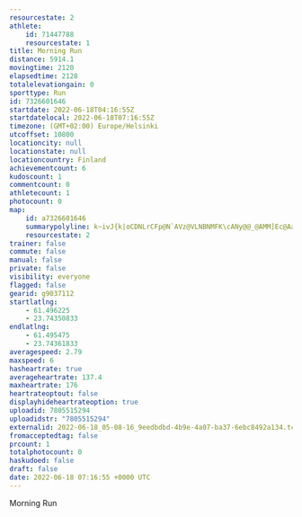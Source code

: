```yaml
---
resourcestate: 2
athlete:
    id: 71447788
    resourcestate: 1
title: Morning Run
distance: 5914.1
movingtime: 2120
elapsedtime: 2128
totalelevationgain: 0
sporttype: Run
id: 7326601646
startdate: 2022-06-18T04:16:55Z
startdatelocal: 2022-06-18T07:16:55Z
timezone: (GMT+02:00) Europe/Helsinki
utcoffset: 10800
locationcity: null
locationstate: null
locationcountry: Finland
achievementcount: 6
kudoscount: 1
commentcount: 0
athletecount: 1
photocount: 0
map:
    id: a7326601646
    summarypolyline: k~ivJ{k|oCDNLrCFp@N`AVz@VLNBNMFK\cANy@@_@AMM]Ec@AaCEuAKw@Q_@OOUCM@SNM^CLAj@@tBHnB?l@EZBr@Ab@Rp@DJJHJDF?HCNMTg@J]Fa@Be@?{ABi@CkAMoBKk@[g@OKOAK@SNGNITGb@GPBf@Cz@Bb@CZ@v@Df@@hAJp@BL\n@ZVDATWL_@Pa@F[@yBCiA@_@Q{CWi@MO]ISFKJSb@Kn@MlBLtAHlB?f@Bb@J\RZPNTHB?PWJ_@TiABy@KyB@oBCeAEUK_@SYMGQCG@UTQXI^Gn@B`ADd@BrACvBFdAVn@`@TRAJGV_@T{@B]AgBEw@CkCIaAM]OQOKOCI@QJa@|@Ip@?XHpEAl@J^B`@DNLVJFNFRAFC^}@Je@Bm@MgE?gAGe@Ye@UKY@MDGDSf@If@A|@@z@XzFBTDHLNTFHCHITa@Lc@F[CeGIeAWu@OSIEWBGBYf@Mj@CdA@`AHlAB`BF`AHTNRZVP@TILMNk@Fi@B}@EoAAqAE}@Ks@G[c@s@SMO?WTS^EVAh@FlBRlD?`AFTT\PFVCFEVi@Pu@B]K_BEmBKmBU_AMKUGWFGFQb@Gh@Al@JhB@bAC~AJpABJJL`@RN?LGVm@J_@Fg@?aAEmA?eCGaASe@KCEGUGG?]PILS|@ApCF~BFrAH`@JXJPLJLBNEVe@Ru@B]Ac@GaFGy@Ki@O[[WMAKDWZUp@G^?~@Ft@Fh@HrB?z@D^FVVRNBTCTWRa@Lk@@Y?k@Kw@U_GQ_@WOMAWJQTSz@C\FbINt@RPTHXBPS\s@HW@[K{EIyAIe@M]QSMKIAMDSNSf@KhAAZ@f@D^BxAFl@@rAJf@LPf@XJ@PI\w@Nw@@i@Ea@EuAQ_DEg@Qa@KGe@MYTYh@ENCh@A|@CP@dABp@Aj@HfCTXNXDDNBF?LG^g@P[JYJg@@s@Ag@M_AAw@K_ACcA_@wAOGSDQHW\MXKvB@^Cz@@vBFnADNLNN\RPLBPALIf@aADWBg@?QGSB_AIw@?_A
    resourcestate: 2
trainer: false
commute: false
manual: false
private: false
visibility: everyone
flagged: false
gearid: g9037112
startlatlng:
    - 61.496225
    - 23.74350833
endlatlng:
    - 61.495475
    - 23.74361833
averagespeed: 2.79
maxspeed: 6
hasheartrate: true
averageheartrate: 137.4
maxheartrate: 176
heartrateoptout: false
displayhideheartrateoption: true
uploadid: 7805515294
uploadidstr: "7805515294"
externalid: 2022-06-18_05-08-16_9eedbdbd-4b9e-4a07-ba37-6ebc8492a134.tcx
fromacceptedtag: false
prcount: 1
totalphotocount: 0
haskudoed: false
draft: false
date: 2022-06-18 07:16:55 +0000 UTC
---
```

Morning Run
